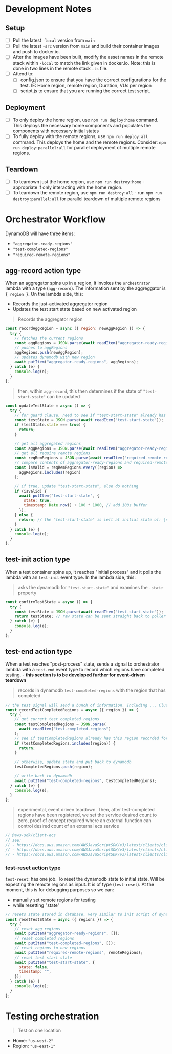 # Development Notes

## Setup

- [ ] Pull the latest `-local` version from `main`
- [ ] Pull the latest `-src` version from `main` and build their container images and push to docker.io.
- [ ] After the images have been built, modify the asset names in the remote stack within `-local` to match the link given in docker.io. Note: this is done in two lines in the remote stack `.ts` file.
- [ ] Attend to:
  - [ ] config.json to ensure that you have the correct configurations for the test. IE: Home region, remote region, Duration, VUs per region
  - [ ] script.js to ensure that you are running the correct test script.

## Deployment

- [ ] To only deploy the home region, use `npm run deploy:home` command. This deploys the necessary home components and populates the components with necessary initial states
- [ ] To fully deploy with the remote regions, use `npm run deploy:all` command. This deploys the home and the remote regions. Consider: `npm run deploy:parallel:all` for parallel deployment of multiple remote regions.

## Teardown

- [ ] To teardown just the home region, use `npm run destroy:home` - appropriate if only interacting with the home region.
- [ ] To teardown the remote region, use `npm run destroy:all` - run `npm run destroy:parallel:all` for parallel teardown of multiple remote regions

# Orchestrator Workflow

DynamoDB will have three items:

- `"aggregator-ready-regions"`
- `"test-completed-regions"`
- `"required-remote-regions"`

## agg-record action type

When an aggregator spins up in a region, it invokes the `orchestrator` lambda with a type (`agg-record`). The information sent by the aggreggator is `{ region }`. On the lambda side, this:

- Records the just-activated aggregator region
- Updates the test start state based on new activated region

> Records the aggregator region

```js
const recordAggRegion = async ({ region: newAggRegion }) => {
  try {
    // fetches the current regions
    const aggRegions = JSON.parse(await readItem("aggregator-ready-regions"));
    // pushes to aggRegions
    aggRegions.push(newAggRegion);
    // updates dynamodb with new region
    await putItem("aggregator-ready-regions", aggRegions);
  } catch (e) {
    console.log(e);
  }
};
```

> then, within `agg-record`, this then determines if the state of `"test-start-state"` can be updated

```js
const updateTestState = async () => {
  try {
    // for guard clause, need to see if "test-start-state" already has a true state. If so, then skip rest of function
    const testState = JSON.parse(await readItem("test-start-state"));
    if (testState.state === true) {
      return;
    }

    // get all aggregated regions
    const aggRegions = JSON.parse(await readItem("aggregator-ready-regions"));
    // get all require remote regions
    const reqRemRegions = JSON.parse(await readItem("required-remote-regions"));
    // compare contents of aggregator-ready-regions and required-remote-regions. reqRemRegions will have more unique regions, therefore will be the caller of `.every`
    const isValid = reqRemRegions.every((region) =>
      aggRegions.includes(region)
    );

    // if true, update "test-start-state", else do nothing
    if (isValid) {
      await putItem("test-start-state", {
        state: true,
        timestamp: Date.now() + 100 * 1000, // add 100s buffer
      });
    } else {
      return; // the "test-start-state" is left at initial state of: {state: false, timestamp: ""}
    }
  } catch (e) {
    console.log(e);
  }
};
```

## test-init action type

When a test container spins up, it reaches "initial process" and it polls the lambda with an `test-init` event type. In the lambda side, this:

> asks the dynamodb for `"test-start-state"` and examines the `.state` property

```js
const confirmTestState = async () => {
  try {
    const testState = JSON.parse(await readItem("test-start-state"));
    return testState; // raw state can be sent straight back to poller
  } catch (e) {
    console.log(e);
  }
};
```

## test-end action type

When a test reaches "post-process" state, sends a signal to orchestrator lambda with a `test-end` event type to record which regions have completed testing. - **this section is to be developed further for event-driven teardown**

> records in dynamodb `test-completed-regions` with the region that has completed

```js
// the test signal will send a bunch of information. Including ... ClusterARN, ServiceARN and region. So this input is deconstructed to { region }
const recordTestCompletedRegions = async ({ region }) => {
  try {
    // get current test completed regions
    const testCompletedRegions = JSON.parse(
      await readItem("test-completed-regions")
    );
    // see if testCompletedRegions already has this region recorded for completed testing, if so ... then end function prematurely
    if (testCompletedRegions.includes(region)) {
      return;
    }

    // otherwise, update state and put back to dynamodb
    testCompletedRegions.push(region);

    // write back to dynamodb
    await putItem("test-completed-regions", testCompletedRegions);
  } catch (e) {
    console.log(e);
  }
};
```

> experimental, event driven teardown.
> Then, after test-completed regions have been registered, we set the service desired count to zero, proof of concept required where an external function can control desired count of an external ecs service

```js
// @aws-sdk/client-ecs
// see:
// - https://docs.aws.amazon.com/AWSJavaScriptSDK/v3/latest/clients/client-ecs/classes/updateservicecommand.html
// - https://docs.aws.amazon.com/AWSJavaScriptSDK/v3/latest/clients/client-ecs/interfaces/updateservicecommandinput.html
// - https://docs.aws.amazon.com/AWSJavaScriptSDK/v3/latest/clients/client-ecs/interfaces/updateservicecommandinput.html#service
```

### test-reset action type

`test-reset`: has one job. To reset the dynamodb state to initial state. Will be expecting the remote regions as input. It is of type (`test-reset`). At the moment, this is for debugging purposes so we can:

- manually set remote regions for testing
- while resetting "state"

```js
// resets state stored in database, very similar to init script of dynamodb
const resetTestState = async ({ regions }) => {
  try {
    // reset agg regions
    await putItem("aggregator-ready-regions", []);
    // reset completed regions
    await putItem("test-completed-regions", []);
    // reset regions to new regions
    await putItem("required-remote-regions", remoteRegions);
    // reset test start state
    await putItem("test-start-state", {
      state: false,
      timestamp: "",
    });
  } catch (e) {
    console.log(e);
  }
};
```

# Testing orchestration

> Test on one location

- Home: `"us-west-2"`
- Region: `"us-east-1"`
